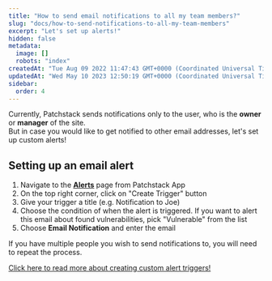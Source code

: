 ```yaml
---
title: "How to send email notifications to all my team members?"
slug: "docs/how-to-send-notifications-to-all-my-team-members"
excerpt: "Let's set up alerts!"
hidden: false
metadata: 
  image: []
  robots: "index"
createdAt: "Tue Aug 09 2022 11:47:43 GMT+0000 (Coordinated Universal Time)"
updatedAt: "Wed May 10 2023 12:50:19 GMT+0000 (Coordinated Universal Time)"
sidebar:
  order: 4
---
```

Currently, Patchstack sends notifications only to the user, who is the **owner** or **manager** of the site.  
But in case you would like to get notified to other email addresses, let's set up custom alerts!

## Setting up an email alert

<ol><li>Navigate to the <a href="https://app.patchstack.com/alerts/latest" target="_blank"><b>Alerts</b></a> page from Patchstack App</li>
<li>On the top right corner, click on "Create Trigger" button</li>
<li>Give your trigger a title (e.g. Notification to Joe)</li>
<li>Choose the condition of when the alert is triggered. If you want to alert this email about found vulnerabilities, pick "Vulnerable" from the list</li>
<li>Choose <b>Email Notification</b> and enter the email</li>
</ol>

If you have multiple people you wish to send notifications to, you will need to repeat the process.

[Click here to read more about creating custom alert triggers!](https://docs.patchstack.com/docs/creating-a-trigger)

